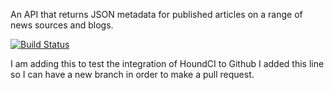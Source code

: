 An API that returns JSON metadata for published articles on a range of news sources and blogs.

[![Build Status](https://travis-ci.org/LWanjiru/checkpoint1-newsapi.svg?branch=master)](https://travis-ci.org/LWanjiru/checkpoint1-newsapi)

I am adding this to test the integration of HoundCI to Github
I added this line so I can have a new branch in order to make a pull request.